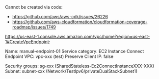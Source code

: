 Cannot be created via code:
* https://github.com/aws/aws-cdk/issues/26226
* https://github.com/aws-cloudformation/cloudformation-coverage-roadmap/issues/1749


https://us-east-1.console.aws.amazon.com/vpc/home?region=us-east-1#CreateVpcEndpoint:

Name: manual-endpoint-01
Service category: EC2 Instance Connect Endpoint
VPC: vpc-xxx (test)
Preserve Client IP: false

Security groups: sg-xxx (SharedStateless-Ec2ConnectInstanceXXX-XXX)
Subnet: subnet-xxx (Network/TestIpv6/privateDualStackSubnet1)

